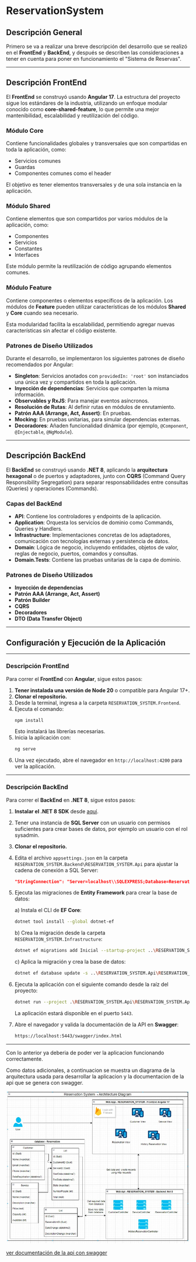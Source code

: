 # ReservationSystem

## Descripción General

Primero se va a realizar una breve descripción del desarrollo que se realizó en el **FrontEnd** y **BackEnd**, y después se describen las consideraciones a tener en cuenta para poner en funcionamiento el "Sistema de Reservas".

---

## Descripción FrontEnd

El **FrontEnd** se construyó usando **Angular 17**. La estructura del proyecto sigue los estándares de la industria, utilizando un enfoque modular conocido como **core-shared-feature**, lo que permite una mejor mantenibilidad, escalabilidad y reutilización del código.

### Módulo Core

Contiene funcionalidades globales y transversales que son compartidas en toda la aplicación, como:

- Servicios comunes
- Guardas
- Componentes comunes como el header

El objetivo es tener elementos transversales y de una sola instancia en la aplicación.

### Módulo Shared

Contiene elementos que son compartidos por varios módulos de la aplicación, como:

- Componentes
- Servicios
- Constantes
- Interfaces

Este módulo permite la reutilización de código agrupando elementos comunes.

### Módulo Feature

Contiene componentes o elementos específicos de la aplicación. Los módulos de **Feature** pueden utilizar características de los módulos **Shared** y **Core** cuando sea necesario.

Esta modularidad facilita la escalabilidad, permitiendo agregar nuevas características sin afectar el código existente.

### Patrones de Diseño Utilizados

Durante el desarrollo, se implementaron los siguientes patrones de diseño recomendados por Angular:

- **Singleton**: Servicios anotados con `providedIn: 'root'` son instanciados una única vez y compartidos en toda la aplicación.
- **Inyección de dependencias**: Servicios que comparten la misma información.
- **Observables y RxJS**: Para manejar eventos asíncronos.
- **Resolución de Rutas**: Al definir rutas en módulos de enrutamiento.
- **Patrón AAA (Arrange, Act, Assert)**: En pruebas.
- **Mocking**: En pruebas unitarias, para simular dependencias externas.
- **Decoradores**: Añaden funcionalidad dinámica (por ejemplo, `@Component`, `@Injectable`, `@NgModule`).

---

## Descripción BackEnd

El **BackEnd** se construyó usando **.NET 8**, aplicando la **arquitectura hexagonal** o de puertos y adaptadores, junto con **CQRS** (Command Query Responsibility Segregation) para separar responsabilidades entre consultas (Queries) y operaciones (Commands).

### Capas del BackEnd

- **API**: Contiene los controladores y endpoints de la aplicación.
- **Application**: Orquesta los servicios de dominio como Commands, Queries y Handlers.
- **Infrastructure**: Implementaciones concretas de los adaptadores, comunicación con tecnologías externas y persistencia de datos.
- **Domain**: Lógica de negocio, incluyendo entidades, objetos de valor, reglas de negocio, puertos, comandos y consultas.
- **Domain.Tests**: Contiene las pruebas unitarias de la capa de dominio.

### Patrones de Diseño Utilizados

- **Inyección de dependencias**
- **Patrón AAA (Arrange, Act, Assert)**
- **Patrón Builder**
- **CQRS**
- **Decoradores**
- **DTO (Data Transfer Object)**

---

## Configuración y Ejecución de la Aplicación

---

### Descripción FrontEnd

Para correr el **FrontEnd** con **Angular**, sigue estos pasos:

1. **Tener instalada una versión de Node 20** o compatible para Angular 17+.
2. **Clonar el repositorio.**
3. Desde la terminal, ingresa a la carpeta `RESERVATION_SYSTEM.Frontend`.
4. Ejecuta el comando:
    ```bash
    npm install
    ```
    Esto instalará las librerías necesarias.
5. Inicia la aplicación con:
    ```bash
    ng serve
    ```
6. Una vez ejecutado, abre el navegador en `http://localhost:4200` para ver la aplicación.

---

### Descripción BackEnd

Para correr el **BackEnd** en **.NET 8**, sigue estos pasos:

1. **Instalar el .NET 8 SDK** desde [aquí](https://dotnet.microsoft.com/es-es/download).
2. Tener una instancia de **SQL Server** con un usuario con permisos suficientes para crear bases de datos, por ejemplo un usuario con el rol sysadmin.
3. **Clonar el repositorio.**
4. Edita el archivo `appsettings.json` en la carpeta `RESERVATION_SYSTEM.Backend\RESERVATION_SYSTEM.Api` para ajustar la cadena de conexión a SQL Server:

    ```json
    "StringConnection": "Server=localhost\\SQLEXPRESS;Database=Reservation;User Id=hsmo;Password=12345;TrustServerCertificate=True"
    ```

5. Ejecuta las migraciones de **Entity Framework** para crear la base de datos:

    a) Instala el CLI de **EF Core**:
    ```bash
    dotnet tool install --global dotnet-ef
    ```

    b) Crea la migración desde la carpeta `RESERVATION_SYSTEM.Infrastructure`:
    ```bash
    dotnet ef migrations add Inicial --startup-project ..\RESERVATION_SYSTEM.Api\RESERVATION_SYSTEM.Api.csproj
    ```

    c) Aplica la migración y crea la base de datos:
    ```bash
    dotnet ef database update -s ..\RESERVATION_SYSTEM.Api\RESERVATION_SYSTEM.Api.csproj
    ```

6. Ejecuta la aplicación con el siguiente comando desde la raíz del proyecto:
    ```bash
    dotnet run --project .\RESERVATION_SYSTEM.Api\RESERVATION_SYSTEM.Api.csproj
    ```

    La aplicación estará disponible en el puerto `5443`.

7. Abre el navegador y valida la documentación de la API en **Swagger**:
    ```bash
    https://localhost:5443/swagger/index.html
    ```

--- 

Con lo anterior ya deberia de poder ver la aplicacion funcionando correctamente.

Como datos adicionales, a continuacion se muestra un diagrama de la arquitectura usada para desarrollar la aplicacion y la documentacion de la api que se genera con swagger.

![Diagrama Arquitectura](./ReservationSystem_ArchitectureDiagram.jpg)


[ver documentación de la api con swagger](./DocumentationWithSwaggerWebApi/DocumentationWithSwagger.json)

